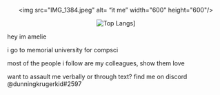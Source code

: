 
<div align="center">

 <img src="IMG_1384.jpeg" alt= “it me” width="600" height="600"/>
 
 ![Top Langs](https://https-github-com-dunningkrugerkid-github-readm-dunningkrugerkid.vercel.app/api/top-langs/?username=dunningkrugerkid&count_private=true&exclude_repo=https-github.com-dunningkrugerkid-github-readme-stats-amesfork)]
 
 </div>

hey im amelie

i go to memorial university for compsci

most of the people i follow are my colleagues, show them love

want to assault me verbally or through text? find me on discord @dunningkrugerkid#2597
